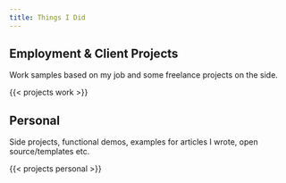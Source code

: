 ```yaml
---
title: Things I Did
---
```

## Employment & Client Projects

Work samples based on my job and some freelance projects on the side.

{{< projects work >}}

## Personal

Side projects, functional demos, examples for articles I wrote, open source/templates etc.

{{< projects personal >}}